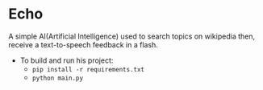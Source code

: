 # Echo

A simple AI(Artificial Intelligence) used to search topics on wikipedia then, receive a text-to-speech feedback in a flash.

* To build and run his project:
  * <code>pip install -r requirements.txt</code>
  * <code>python main.py</code>